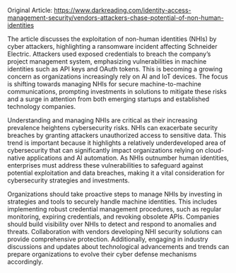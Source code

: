 Original Article: https://www.darkreading.com/identity-access-management-security/vendors-attackers-chase-potential-of-non-human-identities

The article discusses the exploitation of non-human identities (NHIs) by cyber attackers, highlighting a ransomware incident affecting Schneider Electric. Attackers used exposed credentials to breach the company’s project management system, emphasizing vulnerabilities in machine identities such as API keys and OAuth tokens. This is becoming a growing concern as organizations increasingly rely on AI and IoT devices. The focus is shifting towards managing NHIs for secure machine-to-machine communications, prompting investments in solutions to mitigate these risks and a surge in attention from both emerging startups and established technology companies.

Understanding and managing NHIs are critical as their increasing prevalence heightens cybersecurity risks. NHIs can exacerbate security breaches by granting attackers unauthorized access to sensitive data. This trend is important because it highlights a relatively underdeveloped area of cybersecurity that can significantly impact organizations relying on cloud-native applications and AI automation. As NHIs outnumber human identities, enterprises must address these vulnerabilities to safeguard against potential exploitation and data breaches, making it a vital consideration for cybersecurity strategies and investments.

Organizations should take proactive steps to manage NHIs by investing in strategies and tools to securely handle machine identities. This includes implementing robust credential management procedures, such as regular monitoring, expiring credentials, and revoking obsolete APIs. Companies should build visibility over NHIs to detect and respond to anomalies and threats. Collaboration with vendors developing NHI security solutions can provide comprehensive protection. Additionally, engaging in industry discussions and updates about technological advancements and trends can prepare organizations to evolve their cyber defense mechanisms accordingly.